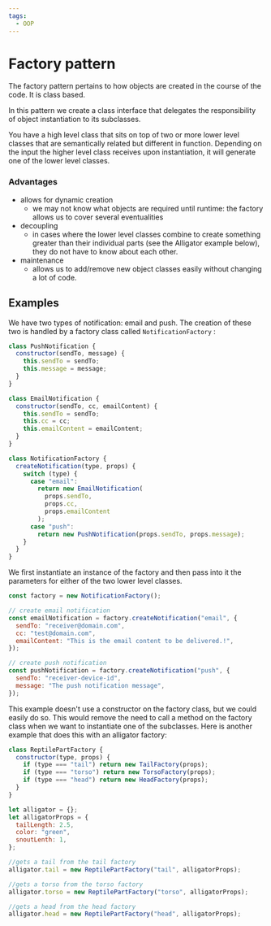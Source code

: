 ```yaml
---
tags:
  - OOP
---
```


# Factory pattern

The factory pattern pertains to how objects are created in the course of the
code. It is class based.

In this pattern we create a class interface that delegates the responsibility of
object instantiation to its subclasses.

You have a high level class that sits on top of two or more lower level classes
that are semantically related but different in function. Depending on the input
the higher level class receives upon instantiation, it will generate one of the
lower level classes.

### Advantages

- allows for dynamic creation
  - we may not know what objects are required until runtime: the factory allows
    us to cover several eventualities
- decoupling
  - in cases where the lower level classes combine to create something greater
    than their individual parts (see the Alligator example below), they do not
    have to know about each other.
- maintenance
  - allows us to add/remove new object classes easily without changing a lot of
    code.

## Examples

We have two types of notification: email and push. The creation of these two is
handled by a factory class called `NotificationFactory` :

```jsx
class PushNotification {
  constructor(sendTo, message) {
    this.sendTo = sendTo;
    this.message = message;
  }
}

class EmailNotification {
  constructor(sendTo, cc, emailContent) {
    this.sendTo = sendTo;
    this.cc = cc;
    this.emailContent = emailContent;
  }
}
```

```jsx
class NotificationFactory {
  createNotification(type, props) {
    switch (type) {
      case "email":
        return new EmailNotification(
          props.sendTo,
          props.cc,
          props.emailContent
        );
      case "push":
        return new PushNotification(props.sendTo, props.message);
    }
  }
}
```

We first instantiate an instance of the factory and then pass into it the
parameters for either of the two lower level classes.

```jsx
const factory = new NotificationFactory();

// create email notification
const emailNotification = factory.createNotification("email", {
  sendTo: "receiver@domain.com",
  cc: "test@domain.com",
  emailContent: "This is the email content to be delivered.!",
});

// create push notification
const pushNotification = factory.createNotification("push", {
  sendTo: "receiver-device-id",
  message: "The push notification message",
});
```

This example doesn't use a constructor on the factory class, but we could easily
do so. This would remove the need to call a method on the factory class when we
want to instantiate one of the subclasses. Here is another example that does
this with an alligator factory:

```jsx
class ReptilePartFactory {
  constructor(type, props) {
    if (type === "tail") return new TailFactory(props);
    if (type === "torso") return new TorsoFactory(props);
    if (type === "head") return new HeadFactory(props);
  }
}

let alligator = {};
let alligatorProps = {
  tailLength: 2.5,
  color: "green",
  snoutLenth: 1,
};

//gets a tail from the tail factory
alligator.tail = new ReptilePartFactory("tail", alligatorProps);

//gets a torso from the torso factory
alligator.torso = new ReptilePartFactory("torso", alligatorProps);

//gets a head from the head factory
alligator.head = new ReptilePartFactory("head", alligatorProps);
```
